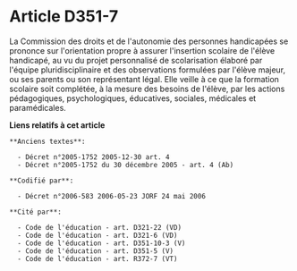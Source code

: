 # Article D351-7

La Commission des droits et de l'autonomie des personnes handicapées se prononce sur l'orientation propre à assurer
l'insertion scolaire de l'élève handicapé, au vu du projet personnalisé de scolarisation élaboré par l'équipe
pluridisciplinaire et des observations formulées par l'élève majeur, ou ses parents ou son représentant légal. Elle veille à
ce que la formation scolaire soit complétée, à la mesure des besoins de l'élève, par les actions pédagogiques,
psychologiques, éducatives, sociales, médicales et paramédicales.

**Liens relatifs à cet article**

	**Anciens textes**:

	  - Décret n°2005-1752 2005-12-30 art. 4
	  - Décret n°2005-1752 du 30 décembre 2005 - art. 4 (Ab)

	**Codifié par**:

	  - Décret n°2006-583 2006-05-23 JORF 24 mai 2006

	**Cité par**:

	  - Code de l'éducation - art. D321-22 (VD)
	  - Code de l'éducation - art. D321-6 (VD)
	  - Code de l'éducation - art. D351-10-3 (V)
	  - Code de l'éducation - art. D351-5 (V)
	  - Code de l'éducation - art. R372-7 (VT)
